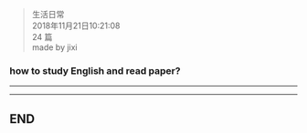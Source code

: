 > 生活日常  
> 2018年11月21日10:21:08         
> 24 篇  
>made by jixi

### how to study English and read paper?

----------





----------
## END

